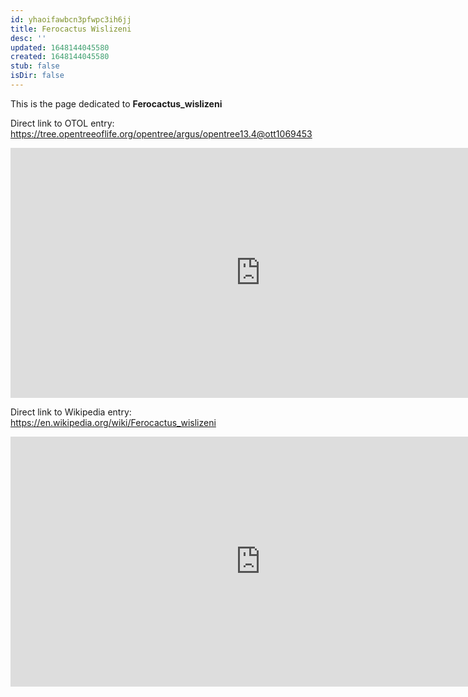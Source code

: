 ```yaml
---
id: yhaoifawbcn3pfwpc3ih6jj
title: Ferocactus Wislizeni
desc: ''
updated: 1648144045580
created: 1648144045580
stub: false
isDir: false
---
```

This is the page dedicated to **Ferocactus_wislizeni**


Direct link to OTOL entry: https://tree.opentreeoflife.org/opentree/argus/opentree13.4@ott1069453



<html>
    <body>
    <iframe src="https://tree.opentreeoflife.org/opentree/argus/opentree13.4@ott1069453"
    width="800" height="400" frameborder="0" allowfullscreen> </iframe>
    </body>
</html>
    


Direct link to Wikipedia entry: https://en.wikipedia.org/wiki/Ferocactus_wislizeni



<html>
    <body>
    <iframe src="https://en.wikipedia.org/wiki/Ferocactus_wislizeni"
    width="800" height="400" frameborder="0" allowfullscreen> </iframe>
    </body>
</html>
    
